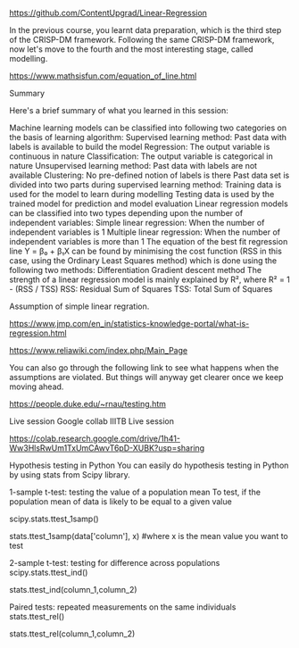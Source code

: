 https://github.com/ContentUpgrad/Linear-Regression

In the previous course, you learnt data preparation, which is the third step of the CRISP-DM framework. Following the same CRISP-DM framework, now let's move to the fourth and the most interesting stage, called modelling.

https://www.mathsisfun.com/equation_of_line.html


Summary


Here's a brief summary of what you learned in this session: 

Machine learning models can be classified into following two categories on the basis of learning algorithm:
Supervised learning method: Past data with labels is available to build the model
Regression: The output variable is continuous in nature
Classification: The output variable is categorical in nature
Unsupervised learning method: Past data with labels are not available
Clustering: No pre-defined notion of labels is there
Past data set is divided into two parts during supervised learning method: 
Training data  is used for the model to learn during modelling
Testing data is used by the trained model for prediction and model evaluation
Linear regression models can be classified into two types depending upon the number of independent variables: 
Simple linear regression: When the number of independent variables is 1
Multiple linear regression: When the number of independent variables is more than 1
The equation of the best fit regression line Y = β₀ + β₁X can be found by minimising the cost function (RSS in this case, using the Ordinary Least Squares method) which is done using the following two methods:
Differentiation
Gradient descent method
The strength of a linear regression model is mainly explained by R²,  where R² = 1 - (RSS / TSS)
RSS: Residual Sum of Squares
TSS: Total Sum of Squares


Assumption of simple linear regration.

https://www.jmp.com/en_in/statistics-knowledge-portal/what-is-regression.html


https://www.reliawiki.com/index.php/Main_Page


You can also go through the following link to see what happens when the assumptions are violated. But things will anyway get clearer once we keep moving ahead.


https://people.duke.edu/~rnau/testing.htm



Live session Google collab IIITB Live session 

https://colab.research.google.com/drive/1h41-Ww3HlsRwUm1TxUmCAwvT6pD-XUBK?usp=sharing



Hypothesis testing in Python
You can easily do hypothesis testing in Python by using stats from Scipy library.

1-sample t-test: testing the value of a population mean
To test, if the population mean of data is likely to be equal to a given value

scipy.stats.ttest_1samp()

stats.ttest_1samp(data['column'], x)
#where x is the mean value you want to test
 
2-sample t-test: testing for difference across populations
scipy.stats.ttest_ind()

stats.ttest_ind(column_1,column_2) 

 

Paired tests: repeated measurements on the same individuals
stats.ttest_rel()  

stats.ttest_rel(column_1,column_2)  


